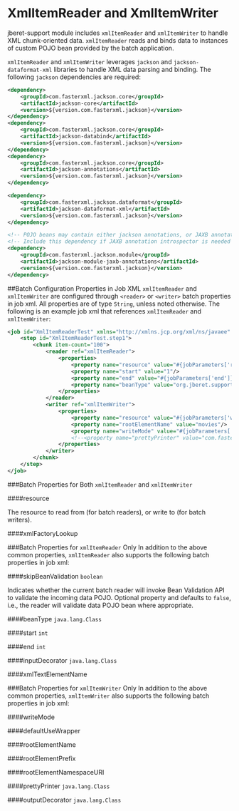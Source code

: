 # XmlItemReader and XmlItemWriter

jberet-support module includes `xmlItemReader` and `xmlItemWriter` to handle XML chunk-oriented data. `xmlItemReader` reads and binds data to instances of custom POJO bean provided by the batch application. 

`xmlItemReader` and `xmlItemWriter` leverages `jackson` and `jackson-dataformat-xml` libraries to handle XML data parsing and binding. The following `jackson` dependencies are required:

```xml
<dependency>
    <groupId>com.fasterxml.jackson.core</groupId>
    <artifactId>jackson-core</artifactId>
    <version>${version.com.fasterxml.jackson}</version>
</dependency>
<dependency>
    <groupId>com.fasterxml.jackson.core</groupId>
    <artifactId>jackson-databind</artifactId>
    <version>${version.com.fasterxml.jackson}</version>
</dependency>
<dependency>
    <groupId>com.fasterxml.jackson.core</groupId>
    <artifactId>jackson-annotations</artifactId>
    <version>${version.com.fasterxml.jackson}</version>
</dependency>

<dependency>
    <groupId>com.fasterxml.jackson.dataformat</groupId>
    <artifactId>jackson-dataformat-xml</artifactId>
    <version>${version.com.fasterxml.jackson}</version>
</dependency>

<!-- POJO beans may contain either jackson annotations, or JAXB annotations -->
<!-- Include this dependency if JAXB annotation introspector is needed -->
<dependency>
    <groupId>com.fasterxml.jackson.module</groupId>
    <artifactId>jackson-module-jaxb-annotations</artifactId>
    <version>${version.com.fasterxml.jackson}</version>
</dependency>
```

##Batch Configuration Properties in Job XML
`xmlItemReader` and `xmlItemWriter` are configured through `<reader>` or `<writer>` batch properties in job xml. All properties are of type `String`, unless noted otherwise. The following is an example job xml that references `xmlItemReader` and `xmlItemWriter`:

```xml
<job id="XmlItemReaderTest" xmlns="http://xmlns.jcp.org/xml/ns/javaee" version="1.0">
    <step id="XmlItemReaderTest.step1">
        <chunk item-count="100">
            <reader ref="xmlItemReader">
                <properties>
                    <property name="resource" value="#{jobParameters['resource']}"/>
                    <property name="start" value="1"/>
                    <property name="end" value="#{jobParameters['end']}"/>
                    <property name="beanType" value="org.jberet.support.io.Movie"/>
                </properties>
            </reader>
            <writer ref="xmlItemWriter">
                <properties>
                    <property name="resource" value="#{jobParameters['writeResource']}"/>
                    <property name="rootElementName" value="movies"/>
                    <property name="writeMode" value="#{jobParameters['writeMode']}?:overwrite;"/>
                    <!--<property name="prettyPrinter" value="com.fasterxml.jackson.core.util.MinimalPrettyPrinter"/>-->
                </properties>
            </writer>
        </chunk>
    </step>
</job>
```

###Batch Properties for Both `xmlItemReader` and `xmlItemWriter`

####resource

The resource to read from (for batch readers), or write to (for batch writers). 

####xmlFactoryLookup


###Batch Properties for `xmlItemReader` Only
In addition to the above common properties, `xmlItemReader` also supports the following batch properties in job xml:

####skipBeanValidation
`boolean`

Indicates whether the current batch reader will invoke Bean Validation API to validate the incoming data POJO. Optional property and defaults to `false`, i.e., the reader will validate data POJO bean where appropriate.

####beanType
`java.lang.Class`

####start
`int`

####end
`int`

####inputDecorator
`java.lang.Class`

####xmlTextElementName


###Batch Properties for `xmlItemWriter` Only
In addition to the above common properties, `xmlItemWriter` also supports the following batch properties in job xml:

####writeMode

####defaultUseWrapper

####rootElementName

####rootElementPrefix

####rootElementNamespaceURI

####prettyPrinter
`java.lang.Class`

####outputDecorator
`java.lang.Class`



